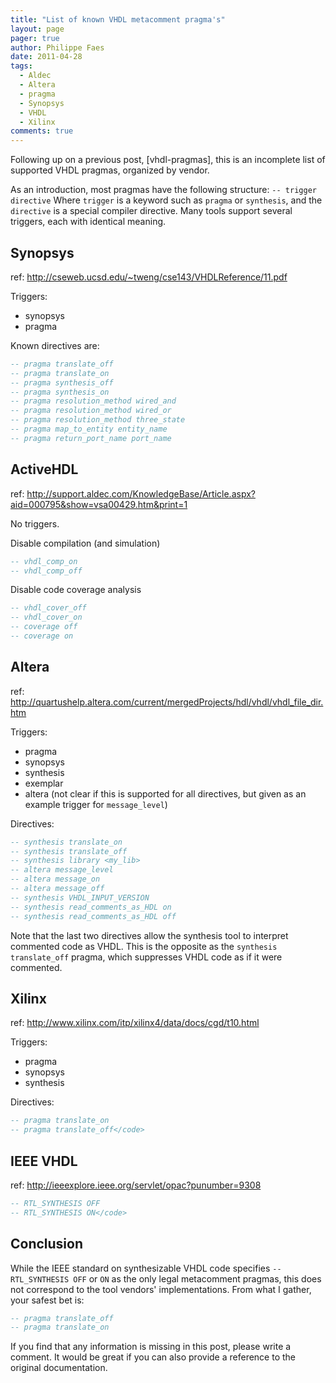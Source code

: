 ```yaml
---
title: "List of known VHDL metacomment pragma's"
layout: page 
pager: true
author: Philippe Faes
date: 2011-04-28
tags: 
  - Aldec
  - Altera
  - pragma
  - Synopsys
  - VHDL
  - Xilinx
comments: true
---
```


Following up on a previous post, [vhdl-pragmas], this is an incomplete list of supported VHDL pragmas, organized by vendor.

As an introduction, most pragmas have the following structure:
`-- trigger directive`
Where `trigger` is a keyword such as `pragma` or `synthesis`, and the `directive` is a special compiler directive.
Many tools support several triggers, each with identical meaning.

## Synopsys

ref: <http://cseweb.ucsd.edu/~tweng/cse143/VHDLReference/11.pdf>

Triggers:

* synopsys
* pragma

Known directives are:
```vhdl
-- pragma translate_off
-- pragma translate_on
-- pragma synthesis_off
-- pragma synthesis_on
-- pragma resolution_method wired_and
-- pragma resolution_method wired_or
-- pragma resolution_method three_state 
-- pragma map_to_entity entity_name
-- pragma return_port_name port_name
```

## ActiveHDL

ref: <http://support.aldec.com/KnowledgeBase/Article.aspx?aid=000795&show=vsa00429.htm&print=1> 

No triggers.

Disable compilation (and simulation)
```vhdl
-- vhdl_comp_on
-- vhdl_comp_off
```

Disable code coverage analysis
```vhdl
-- vhdl_cover_off
-- vhdl_cover_on
-- coverage off
-- coverage on
```

## Altera

ref: <http://quartushelp.altera.com/current/mergedProjects/hdl/vhdl/vhdl_file_dir.htm> 

Triggers:
* pragma
* synopsys
* synthesis
* exemplar
* altera  (not clear if this is supported for all directives, but given as an example trigger for `message_level`)


Directives:
```vhdl
-- synthesis translate_on
-- synthesis translate_off
-- synthesis library <my_lib>
-- altera message_level
-- altera message_on
-- altera message_off
-- synthesis VHDL_INPUT_VERSION
-- synthesis read_comments_as_HDL on
-- synthesis read_comments_as_HDL off
```

Note that the last two directives allow the synthesis tool to interpret commented code as VHDL. This is the opposite as the `synthesis translate_off` pragma, which suppresses VHDL code as if it were commented.

## Xilinx

ref: <http://www.xilinx.com/itp/xilinx4/data/docs/cgd/t10.html> 

Triggers:
* pragma
* synopsys
* synthesis

Directives:
```vhdl
-- pragma translate_on
-- pragma translate_off</code>
```

## IEEE VHDL

ref: <http://ieeexplore.ieee.org/servlet/opac?punumber=9308>

```vhdl
-- RTL_SYNTHESIS OFF
-- RTL_SYNTHESIS ON</code>
```

## Conclusion

While the IEEE standard on synthesizable VHDL code specifies `-- RTL_SYNTHESIS OFF` or `ON` as the only legal metacomment pragmas, this does not correspond to the tool vendors' implementations. From what I gather, your safest bet is:
```vhdl
-- pragma translate_off
-- pragma translate_on
```

If you find that any information is missing in this post, please write a comment. It would be great if you can also provide a reference to the original documentation.
